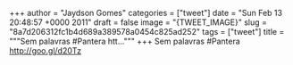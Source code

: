 
+++
author = "Jaydson Gomes"
categories = ["tweet"]
date = "Sun Feb 13 20:48:57 +0000 2011"
draft = false
image = "{TWEET_IMAGE}"
slug = "8a7d206312fc1b4d689a389578a0454c825ad252"
tags = ["tweet"]
title = """Sem palavras #Pantera htt..."""
+++
Sem palavras #Pantera http://goo.gl/d20Tz

